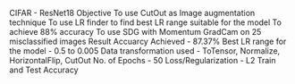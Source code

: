 CIFAR - ResNet18
Objective
To use CutOut as Image augmentation technique
To use LR finder to find best LR range suitable for the model
To achieve 88% accuracy
To use SDG with Momentum
GradCam on 25 misclassified images
Result
Accuarcy Achieved - 87.37%
Best LR range for the model - 0.5 to 0.005
Data transformation used - ToTensor, Normalize, HorizontalFlip, CutOut
No. of Epochs - 50
Loss/Regularization - L2
Train and Test Accuracy
